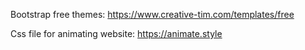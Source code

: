 Bootstrap free themes:
https://www.creative-tim.com/templates/free

Css file for animating website:
https://animate.style

